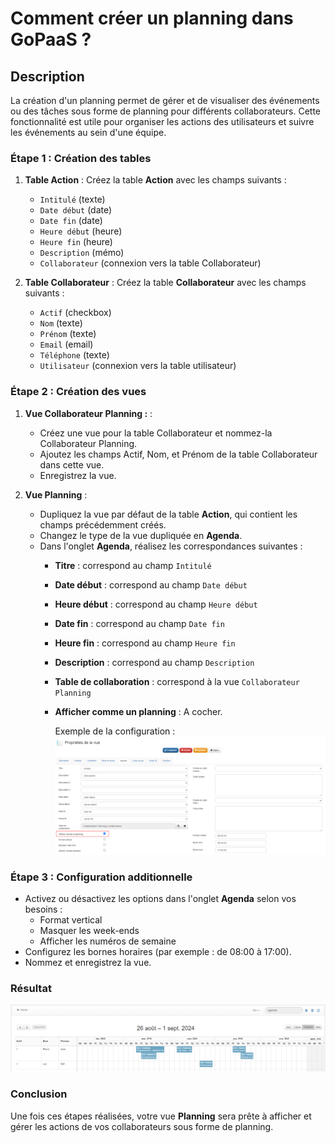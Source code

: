 
# Comment créer un planning dans GoPaaS ?

## Description

La création d'un planning permet de gérer et de visualiser des événements ou des tâches sous forme de planning pour différents collaborateurs. Cette fonctionnalité est utile pour organiser les actions des utilisateurs et suivre les événements au sein d'une équipe.

### Étape 1 : Création des tables

1. **Table Action** : Créez la table **Action** avec les champs suivants :
   - `Intitulé` (texte)
   - `Date début` (date)
   - `Date fin` (date)
   - `Heure début` (heure)
   - `Heure fin` (heure)
   - `Description` (mémo)
   - `Collaborateur` (connexion vers la table Collaborateur)

2. **Table Collaborateur** : Créez la table **Collaborateur** avec les champs suivants :
   - `Actif` (checkbox)
   - `Nom` (texte)
   - `Prénom` (texte)
   - `Email` (email)
   - `Téléphone` (texte)
   - `Utilisateur` (connexion vers la table utilisateur)

### Étape 2 : Création des vues

1. **Vue Collaborateur Planning :** :
   - Créez une vue pour la table Collaborateur et nommez-la Collaborateur Planning.
   - Ajoutez les champs Actif, Nom, et Prénom de la table Collaborateur dans cette vue.
   - Enregistrez la vue.

2. **Vue Planning** :
   - Dupliquez la vue par défaut de la table **Action**, qui contient les champs précédemment créés.
   - Changez le type de la vue dupliquée en **Agenda**.
   - Dans l'onglet **Agenda**, réalisez les correspondances suivantes :
     - **Titre** : correspond au champ `Intitulé`
     - **Date début** : correspond au champ `Date début`
     - **Heure début** : correspond au champ `Heure début`
     - **Date fin** : correspond au champ `Date fin`
     - **Heure fin** : correspond au champ `Heure fin`
     - **Description** : correspond au champ `Description`
     - **Table de collaboration** : correspond à la vue `Collaborateur Planning`
     - **Afficher comme un planning** : A cocher.

        Exemple de la configuration :
        ![screenshot](images/images.png)

### Étape 3 : Configuration additionnelle

- Activez ou désactivez les options dans l'onglet **Agenda** selon vos besoins :
  - Format vertical
  - Masquer les week-ends
  - Afficher les numéros de semaine
- Configurez les bornes horaires (par exemple : de 08:00 à 17:00).
- Nommez et enregistrez la vue.

### Résultat
![screenshot](images/resultat.png)

### Conclusion

Une fois ces étapes réalisées, votre vue **Planning** sera prête à afficher et gérer les actions de vos collaborateurs sous forme de planning.
